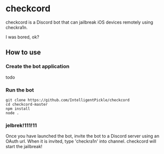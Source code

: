# checkcord
checkcord is a Discord bot that can jailbreak iOS devices remotely using checkra1n.

I was bored, ok?

## How to use

### Create the bot application

todo


### Run the bot


    git clone https://github.com/IntelligentPickle/checkcord
    cd checkcord-master
    npm install
    node .
   
### jelbrek!111!11

Once you have launched the bot, invite the bot to a Discord server using an OAuth url.
When it is invited, type 'checkra1n' into channel. checkcord will start the jailbreak!
